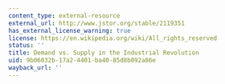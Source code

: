 ```yaml
---
content_type: external-resource
external_url: http://www.jstor.org/stable/2119351
has_external_license_warning: true
license: https://en.wikipedia.org/wiki/All_rights_reserved
status: ''
title: Demand vs. Supply in the Industrial Revolution
uid: 9b06032b-17a2-4401-ba40-85d8b092a86e
wayback_url: ''
---
```


